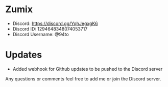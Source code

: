 # Zumix
- Discord: https://discord.gg/YqhJegxgK6
- Discord ID: 1294648348074053717
- Discord Username: @94to

# Updates
- Added webhook for Github updates to be pushed to the Discord server

Any questions or comments feel free to add me or join the Discord server.
